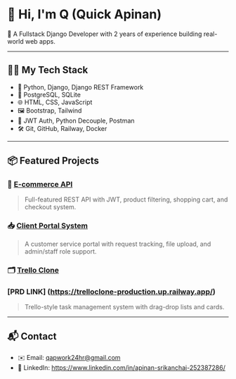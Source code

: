 # 👋 Hi, I'm Q (Quick Apinan)

🎯 A Fullstack Django Developer with 2 years of experience building real-world web apps.

---

## 🧑‍💻 My Tech Stack
- 🐍 Python, Django, Django REST Framework
- 🧠 PostgreSQL, SQLite
- 🌐 HTML, CSS, JavaScript
- 🖼️ Bootstrap, Tailwind
- 🔐 JWT Auth, Python Decouple, Postman
- 🛠️ Git, GitHub, Railway, Docker

------

## 📦 Featured Projects

### 🛒 [E-commerce API](https://github.com/PKZODEV/ecommerce-api.git)
> Full-featured REST API with JWT, product filtering, shopping cart, and checkout system.

### 📥 [Client Portal System](https://github.com/PKZODEV/CPS_Dev.git)
> A customer service portal with request tracking, file upload, and admin/staff role support.

### 🗂️ [Trello Clone](https://github.com/PKZODEV/trello_clone_public.git)
### [PRD LINK] (https://trelloclone-production.up.railway.app/)
> Trello-style task management system with drag-drop lists and cards.

------

## 📬 Contact
- ✉️ Email: qapwork24hr@gmail.com
- 📄 LinkedIn: https://www.linkedin.com/in/apinan-srikanchai-252387286/
